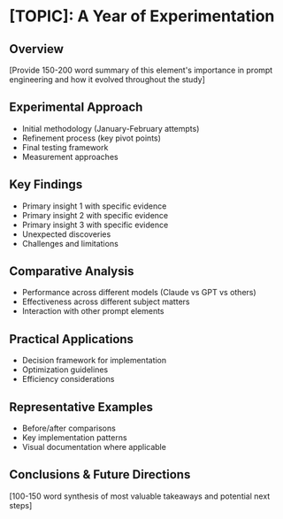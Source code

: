 # [TOPIC]: A Year of Experimentation

## Overview
[Provide 150-200 word summary of this element's importance in prompt engineering and how it evolved throughout the study]

## Experimental Approach
- Initial methodology (January-February attempts)
- Refinement process (key pivot points)
- Final testing framework
- Measurement approaches

## Key Findings
- Primary insight 1 with specific evidence
- Primary insight 2 with specific evidence
- Primary insight 3 with specific evidence
- Unexpected discoveries
- Challenges and limitations

## Comparative Analysis
- Performance across different models (Claude vs GPT vs others)
- Effectiveness across different subject matters
- Interaction with other prompt elements

## Practical Applications
- Decision framework for implementation
- Optimization guidelines
- Efficiency considerations

## Representative Examples
- Before/after comparisons
- Key implementation patterns
- Visual documentation where applicable

## Conclusions & Future Directions
[100-150 word synthesis of most valuable takeaways and potential next steps]